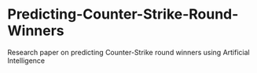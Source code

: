 # Predicting-Counter-Strike-Round-Winners
Research paper on predicting Counter-Strike round winners using Artificial Intelligence
